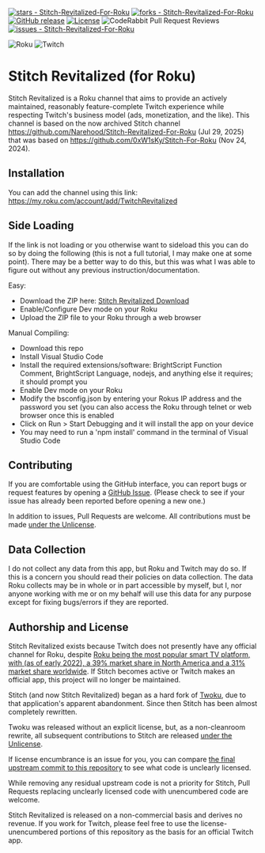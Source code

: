 [![stars - Stitch-Revitalized-For-Roku](https://img.shields.io/github/stars/jeremy-albinet/Stitch-Revitalized-For-Roku?style=social)](https://github.com/jeremy-albinet/Stitch-Revitalized-For-Roku)
[![forks - Stitch-Revitalized-For-Roku](https://img.shields.io/github/forks/jeremy-albinet/Stitch-Revitalized-For-Roku?style=social)](https://github.com/jeremy-albinet/Stitch-Revitalized-For-Roku)
[![GitHub release](https://img.shields.io/github/release/jeremy-albinet/Stitch-Revitalized-For-Roku?include_prereleases=&sort=semver&color=blue)](https://github.com/jeremy-albinet/Stitch-Revitalized-For-Roku/releases/)
[![License](https://img.shields.io/badge/License-Unlicense-blue)](https://github.com/jeremy-albinet/Stitch-Revitalized-For-Roku/blob/main/LICENSE)
![CodeRabbit Pull Request Reviews](https://img.shields.io/coderabbit/prs/github/jeremy-albinet/Stitch-Revitalized-For-Roku?utm_source=oss&utm_medium=github&utm_campaign=jeremy-albinet%2FStitch-Revitalized-For-Roku&labelColor=171717&color=FF570A&link=https%3A%2F%2Fcoderabbit.ai&label=CodeRabbit+Reviews)
[![issues - Stitch-Revitalized-For-Roku](https://img.shields.io/github/issues/jeremy-albinet/Stitch-Revitalized-For-Roku)](https://github.com/jeremy-albinet/Stitch-Revitalized-For-Roku/issues)

![Roku](https://img.shields.io/badge/roku-6f1ab1?style=for-the-badge&logo=roku&logoColor=white)
![Twitch](https://img.shields.io/badge/Twitch-9347FF?style=for-the-badge&logo=twitch&logoColor=white)

# Stitch Revitalized (for Roku)
Stitch Revitalized is a Roku channel that aims to provide an actively maintained, reasonably feature-complete Twitch experience while respecting Twitch's business model (ads, monetization, and the like). This channel is based on the now archived Stitch channel https://github.com/Narehood/Stitch-Revitalized-For-Roku (Jul 29, 2025) that was based on https://github.com/0xW1sKy/Stitch-For-Roku (Nov 24, 2024).

## Installation

You can add the channel using this link: https://my.roku.com/account/add/TwitchRevitalized

## Side Loading
If the link is not loading or you otherwise want to sideload this you can do so by doing the following (this is not a full tutorial, I may make one at some point). There may be a better way to do this, but this was what I was able to figure out without any previous instruction/documentation.

Easy: 

- Download the ZIP here: [Stitch Revitalized Download](https://github.com/jeremy-albinet/Stitch-Revitalized-For-Roku/releases/download/v2.1/Stitch-Revitalized-For-Roku.zip)
- Enable/Configure Dev mode on your Roku
- Upload the ZIP file to your Roku through a web browser

Manual Compiling:

- Download this repo
- Install Visual Studio Code
- Install the required extensions/software: BrightScript Function Comment, BrightScript Language, nodejs, and anything else it requires; it should prompt you
- Enable Dev mode on your Roku
- Modify the bsconfig.json by entering your Rokus IP address and the password you set (you can also access the Roku through telnet or web browser once this is enabled
- Click on Run > Start Debugging and it will install the app on your device
- You may need to run a 'npm install' command in the terminal of Visual Studio Code

## Contributing

If you are comfortable using the GitHub interface, you can report bugs or request features by opening a [GitHub Issue](https://github.com/jeremy-albinet/Stitch-Revitalized-For-Roku/issues). (Please check to see if your issue has already been reported before opening a new one.)


In addition to issues, Pull Requests are welcome. All contributions must be made [under the Unlicense](./LICENSE).

## Data Collection

I do not collect any data from this app, but Roku and Twitch may do so. If this is a concern you should read their policies on data collection. The data Roku collects may be in whole or in part accessible by myself, but I, nor anyone working with me or on my behalf will use this data for any purpose except for fixing bugs/errors if they are reported.


## Authorship and License

Stitch Revitalized exists because Twitch does not presently have any official channel for Roku, despite [Roku being the most popular smart TV platform, with (as of early 2022), a 39% market share in North America and a 31% market share worldwide](https://seekingalpha.com/article/4547471-the-sleeping-giant-in-streaming-turning-roku-into-a-huge-2023-winner). If Stitch becomes active or Twitch makes an official app, this project will no longer be maintained.

Stitch (and now Stitch Revitalized) began as a hard fork of [Twoku](https://github.com/worldreboot/twitch-reloaded-roku), due to that application's apparent abandonment. Since then Stitch has been almost completely rewritten.

Twoku was released without an explicit license, but, as a non-cleanroom rewrite, all subsequent contributions to Stitch are released [under the Unlicense](./LICENSE).

If license encumbrance is an issue for you, you can compare [the final upstream commit to this repository](https://github.com/0xW1sKy/Stitch-For-Roku/commit/268187c63e1eaf3922f577a2dab6ccb6a2e089f8) to see what code is unclearly licensed.

While removing any residual upstream code is not a priority for Stitch, Pull Requests replacing unclearly licensed code with unencumbered code are welcome.

Stitch Revitalized is released on a non-commercial basis and derives no revenue. If you work for Twitch, please feel free to use the license-unencumbered portions of this repository as the basis for an official Twitch app.
